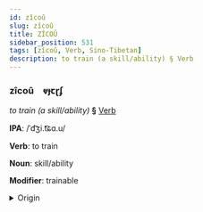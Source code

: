 ```yaml
---
id: zîcoû
slug: zîcoû
title: ZÎCOÛ
sidebar_position: 531
tags: [zîcoû, Verb, Sino-Tibetan]
description: to train (a skill/ability) § Verb
---
```


### zîcoû&emsp;<span kind="abugida">ⱴɟꞇɽʄ</span>

*to train (a skill/ability)* **§** [Verb](../../tags/Verb)

**IPA**: /ˈd͡ʒi.t͡ɕɑ.u/

**Verb**: to train

**Noun**: skill/ability

**Modifier**: trainable

<details>
    <summary>Origin</summary>
    Mandarin 技巧 jìqiǎo <br/>
    <em>Sino-Tibetan Language Family</em>
</details>